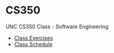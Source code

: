 # CS350
UNC CS350 Class - Software Engineering

* [Class Exercises](Exercises/Index.md)
* [Class Schedule](schedule.md)

